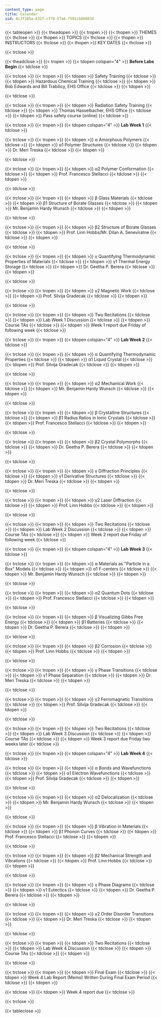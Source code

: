 ```yaml
---
content_type: page
title: Calendar
uid: 6c3f285a-632f-cf76-57a6-f591cb80603d
---
```


{{< tableopen >}}
{{< theadopen >}}
{{< tropen >}}
{{< thopen >}}
THEMES
{{< thclose >}}
{{< thopen >}}
TOPICS
{{< thclose >}}
{{< thopen >}}
INSTRUCTORS
{{< thclose >}}
{{< thopen >}}
KEY DATES
{{< thclose >}}

{{< trclose >}}

{{< theadclose >}}
{{< tropen >}}
{{< tdopen colspan="4" >}}
**Before Labs Begin**
{{< tdclose >}}

{{< trclose >}}
{{< tropen >}}
{{< tdopen >}}
Safety Training
{{< tdclose >}}
{{< tdopen >}}
Hazardous Chemical Training
{{< tdclose >}}
{{< tdopen >}}
Bob Edwards and Bill Trabilicy, EHS Office
{{< tdclose >}}
{{< tdopen >}}

{{< tdclose >}}

{{< trclose >}}
{{< tropen >}}
{{< tdopen >}}
Radiation Safety Training
{{< tdclose >}}
{{< tdopen >}}
Thomas Hasselbacher, EHS Office
{{< tdclose >}}
{{< tdopen >}}
Pass safety course (online)
{{< tdclose >}}

{{< trclose >}}
{{< tropen >}}
{{< tdopen colspan="4" >}}
**Lab Week 1**
{{< tdclose >}}

{{< trclose >}}
{{< tropen >}}
{{< tdopen >}}
α Amorphous Polymers
{{< tdclose >}}
{{< tdopen >}}
α1 Polymer Structures
{{< tdclose >}}
{{< tdopen >}}
Dr. Meri Treska
{{< tdclose >}}
{{< tdopen >}}

{{< tdclose >}}

{{< trclose >}}
{{< tropen >}}
{{< tdopen >}}
α2 Polymer Conformation
{{< tdclose >}}
{{< tdopen >}}
Prof. Francesco Stellacci
{{< tdclose >}}
{{< tdopen >}}

{{< tdclose >}}

{{< trclose >}}
{{< tropen >}}
{{< tdopen >}}
β Glass Materials
{{< tdclose >}}
{{< tdopen >}}
β1 Structure of Borate Glasses
{{< tdclose >}}
{{< tdopen >}}
Mr. Benjamin Hardy Wunsch
{{< tdclose >}}
{{< tdopen >}}

{{< tdclose >}}

{{< trclose >}}
{{< tropen >}}
{{< tdopen >}}
β2 Structure of Borate Glasses
{{< tdclose >}}
{{< tdopen >}}
Prof. Linn Hobbs/Mr. Dilan A. Seneviratne
{{< tdclose >}}
{{< tdopen >}}

{{< tdclose >}}

{{< trclose >}}
{{< tropen >}}
{{< tdopen >}}
γ Quantifying Thermodynamic Properties of Materials
{{< tdclose >}}
{{< tdopen >}}
γ1 Thermal Energy Storage
{{< tdclose >}}
{{< tdopen >}}
Dr. Geetha P. Berera
{{< tdclose >}}
{{< tdopen >}}

{{< tdclose >}}

{{< trclose >}}
{{< tropen >}}
{{< tdopen >}}
γ2 Magnetic Work
{{< tdclose >}}
{{< tdopen >}}
Prof. Silvija Gradecak
{{< tdclose >}}
{{< tdopen >}}

{{< tdclose >}}

{{< trclose >}}
{{< tropen >}}
{{< tdopen >}}
Two Recitations
{{< tdclose >}}
{{< tdopen >}}
Lab Week 1 Discussion
{{< tdclose >}}
{{< tdopen >}}
Course TAs
{{< tdclose >}}
{{< tdopen >}}
Week 1 report due Friday of following week
{{< tdclose >}}

{{< trclose >}}
{{< tropen >}}
{{< tdopen colspan="4" >}}
**Lab Week 2**
{{< tdclose >}}

{{< trclose >}}
{{< tropen >}}
{{< tdopen >}}
α Quantifying Thermodynamic Properties
{{< tdclose >}}
{{< tdopen >}}
α1 Liquid Crystal
{{< tdclose >}}
{{< tdopen >}}
Prof. Silvija Gradecak
{{< tdclose >}}
{{< tdopen >}}

{{< tdclose >}}

{{< trclose >}}
{{< tropen >}}
{{< tdopen >}}
α2 Mechanical Work
{{< tdclose >}}
{{< tdopen >}}
Mr. Benjamin Hardy Wunsch
{{< tdclose >}}
{{< tdopen >}}

{{< tdclose >}}

{{< trclose >}}
{{< tropen >}}
{{< tdopen >}}
β Crystalline Structures
{{< tdclose >}}
{{< tdopen >}}
β1 Radius Ratios in Ionic Crystals
{{< tdclose >}}
{{< tdopen >}}
Prof. Francesco Stellacci
{{< tdclose >}}
{{< tdopen >}}

{{< tdclose >}}

{{< trclose >}}
{{< tropen >}}
{{< tdopen >}}
β2 Crystal Polymorphs
{{< tdclose >}}
{{< tdopen >}}
Dr. Geetha P. Berera
{{< tdclose >}}
{{< tdopen >}}

{{< tdclose >}}

{{< trclose >}}
{{< tropen >}}
{{< tdopen >}}
γ Diffraction Principles
{{< tdclose >}}
{{< tdopen >}}
γ1 Derivative Structures
{{< tdclose >}}
{{< tdopen >}}
Dr. Meri Treska
{{< tdclose >}}
{{< tdopen >}}

{{< tdclose >}}

{{< trclose >}}
{{< tropen >}}
{{< tdopen >}}
γ2 Laser Diffraction
{{< tdclose >}}
{{< tdopen >}}
Prof. Linn Hobbs
{{< tdclose >}}
{{< tdopen >}}

{{< tdclose >}}

{{< trclose >}}
{{< tropen >}}
{{< tdopen >}}
Two Recitations
{{< tdclose >}}
{{< tdopen >}}
Lab Week 2 Discussion
{{< tdclose >}}
{{< tdopen >}}
Course TAs
{{< tdclose >}}
{{< tdopen >}}
Week 2 report due Friday of following week
{{< tdclose >}}

{{< trclose >}}
{{< tropen >}}
{{< tdopen colspan="4" >}}
**Lab Week 3**
{{< tdclose >}}

{{< trclose >}}
{{< tropen >}}
{{< tdopen >}}
α Materials as "Particle in a Box" Models
{{< tdclose >}}
{{< tdopen >}}
α1 F-centers
{{< tdclose >}}
{{< tdopen >}}
Mr. Benjamin Hardy Wunsch
{{< tdclose >}}
{{< tdopen >}}

{{< tdclose >}}

{{< trclose >}}
{{< tropen >}}
{{< tdopen >}}
α2 Quantum Dots
{{< tdclose >}}
{{< tdopen >}}
Prof. Francesco Stellacci
{{< tdclose >}}
{{< tdopen >}}

{{< tdclose >}}

{{< trclose >}}
{{< tropen >}}
{{< tdopen >}}
β Visualizing Gibbs Free Energy
{{< tdclose >}}
{{< tdopen >}}
β1 Batteries
{{< tdclose >}}
{{< tdopen >}}
Dr. Geetha P. Berera
{{< tdclose >}}
{{< tdopen >}}

{{< tdclose >}}

{{< trclose >}}
{{< tropen >}}
{{< tdopen >}}
β2 Corrosion
{{< tdclose >}}
{{< tdopen >}}
Prof. Linn Hobbs
{{< tdclose >}}
{{< tdopen >}}

{{< tdclose >}}

{{< trclose >}}
{{< tropen >}}
{{< tdopen >}}
γ Phase Transitions
{{< tdclose >}}
{{< tdopen >}}
γ1 Phase Separation
{{< tdclose >}}
{{< tdopen >}}
Dr. Meri Treska
{{< tdclose >}}
{{< tdopen >}}

{{< tdclose >}}

{{< trclose >}}
{{< tropen >}}
{{< tdopen >}}
γ2 Ferromagnetic Transitions
{{< tdclose >}}
{{< tdopen >}}
Prof. Silvija Gradecak
{{< tdclose >}}
{{< tdopen >}}

{{< tdclose >}}

{{< trclose >}}
{{< tropen >}}
{{< tdopen >}}
Two Recitations
{{< tdclose >}}
{{< tdopen >}}
Lab Week 3 Discussion
{{< tdclose >}}
{{< tdopen >}}
Course TAs
{{< tdclose >}}
{{< tdopen >}}
Week 3 report due Friday two weeks later
{{< tdclose >}}

{{< trclose >}}
{{< tropen >}}
{{< tdopen colspan="4" >}}
**Lab Week 4**
{{< tdclose >}}

{{< trclose >}}
{{< tropen >}}
{{< tdopen >}}
α Bonds and Wavefunctions
{{< tdclose >}}
{{< tdopen >}}
α1 Electron Wavefunctions
{{< tdclose >}}
{{< tdopen >}}
Prof. Silvija Gradecak
{{< tdclose >}}
{{< tdopen >}}

{{< tdclose >}}

{{< trclose >}}
{{< tropen >}}
{{< tdopen >}}
α2 Delocalization
{{< tdclose >}}
{{< tdopen >}}
Mr. Benjamin Hardy Wunsch
{{< tdclose >}}
{{< tdopen >}}

{{< tdclose >}}

{{< trclose >}}
{{< tropen >}}
{{< tdopen >}}
β Vibration in Materials
{{< tdclose >}}
{{< tdopen >}}
β1 Phonon Curves
{{< tdclose >}}
{{< tdopen >}}
Prof. Francesco Stellacci
{{< tdclose >}}
{{< tdopen >}}

{{< tdclose >}}

{{< trclose >}}
{{< tropen >}}
{{< tdopen >}}
β2 Mechanical Strength and Vibrations
{{< tdclose >}}
{{< tdopen >}}
Prof. Linn Hobbs
{{< tdclose >}}
{{< tdopen >}}

{{< tdclose >}}

{{< trclose >}}
{{< tropen >}}
{{< tdopen >}}
γ Phase Diagrams
{{< tdclose >}}
{{< tdopen >}}
γ1 Eutectics
{{< tdclose >}}
{{< tdopen >}}
Dr. Geetha P. Berera
{{< tdclose >}}
{{< tdopen >}}

{{< tdclose >}}

{{< trclose >}}
{{< tropen >}}
{{< tdopen >}}
γ2 Order Disorder Transitions
{{< tdclose >}}
{{< tdopen >}}
Dr. Meri Treska
{{< tdclose >}}
{{< tdopen >}}

{{< tdclose >}}

{{< trclose >}}
{{< tropen >}}
{{< tdopen >}}
Two Recitations
{{< tdclose >}}
{{< tdopen >}}
Lab Week 4 Discussion
{{< tdclose >}}
{{< tdopen >}}
Course TAs
{{< tdclose >}}
{{< tdopen >}}

{{< tdclose >}}

{{< trclose >}}
{{< tropen >}}
{{< tdopen >}}
Final Exam
{{< tdclose >}}
{{< tdopen >}}
Week 4 Lab Report (Memo) Written During Final Exam Period
{{< tdclose >}}
{{< tdopen >}}

{{< tdclose >}}
{{< tdopen >}}
Week 4 report due
{{< tdclose >}}

{{< trclose >}}

{{< tableclose >}}